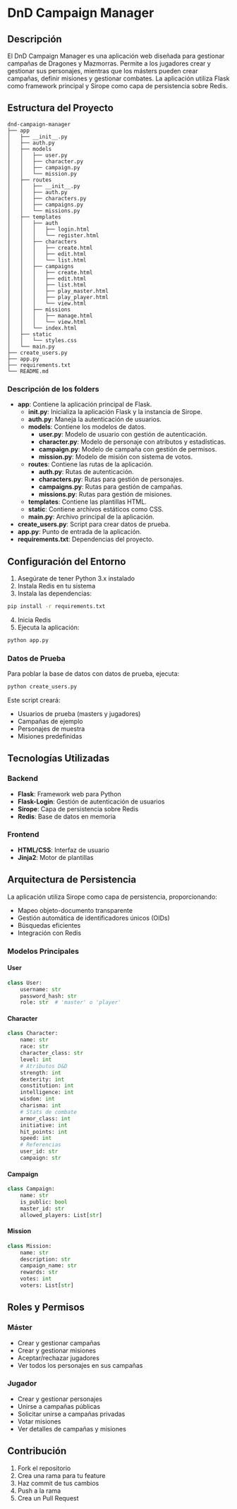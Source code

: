 # DnD Campaign Manager

## Descripción
El DnD Campaign Manager es una aplicación web diseñada para gestionar campañas de Dragones y Mazmorras. Permite a los jugadores crear y gestionar sus personajes, mientras que los másters pueden crear campañas, definir misiones y gestionar combates. La aplicación utiliza Flask como framework principal y Sirope como capa de persistencia sobre Redis.

## Estructura del Proyecto
```
dnd-campaign-manager
├── app
│   ├── __init__.py
│   ├── auth.py
│   ├── models
│   │   ├── user.py
│   │   ├── character.py
│   │   ├── campaign.py
│   │   └── mission.py
│   ├── routes
│   │   ├── __init__.py
│   │   ├── auth.py
│   │   ├── characters.py
│   │   ├── campaigns.py
│   │   └── missions.py
│   ├── templates
│   │   ├── auth
│   │   │   ├── login.html
│   │   │   └── register.html
│   │   ├── characters
│   │   │   ├── create.html
│   │   │   ├── edit.html
│   │   │   └── list.html
│   │   ├── campaigns
│   │   │   ├── create.html
│   │   │   ├── edit.html
│   │   │   ├── list.html
│   │   │   ├── play_master.html
│   │   │   ├── play_player.html
│   │   │   └── view.html
│   │   ├── missions
│   │   │   ├── manage.html
│   │   │   └── view.html
│   │   └── index.html
│   ├── static
│   │   └── styles.css
│   └── main.py
├── create_users.py
├── app.py
├── requirements.txt
└── README.md
```

### Descripción de los folders
- **app**: Contiene la aplicación principal de Flask.
  - **__init__.py**: Inicializa la aplicación Flask y la instancia de Sirope.
  - **auth.py**: Maneja la autenticación de usuarios.
  - **models**: Contiene los modelos de datos.
    - **user.py**: Modelo de usuario con gestión de autenticación.
    - **character.py**: Modelo de personaje con atributos y estadísticas.
    - **campaign.py**: Modelo de campaña con gestión de permisos.
    - **mission.py**: Modelo de misión con sistema de votos.
  - **routes**: Contiene las rutas de la aplicación.
    - **auth.py**: Rutas de autenticación.
    - **characters.py**: Rutas para gestión de personajes.
    - **campaigns.py**: Rutas para gestión de campañas.
    - **missions.py**: Rutas para gestión de misiones.
  - **templates**: Contiene las plantillas HTML.
  - **static**: Contiene archivos estáticos como CSS.
  - **main.py**: Archivo principal de la aplicación.
- **create_users.py**: Script para crear datos de prueba.
- **app.py**: Punto de entrada de la aplicación.
- **requirements.txt**: Dependencias del proyecto.

## Configuración del Entorno

1. Asegúrate de tener Python 3.x instalado
2. Instala Redis en tu sistema
3. Instala las dependencias:
```bash
pip install -r requirements.txt
```
4. Inicia Redis
5. Ejecuta la aplicación:
```bash
python app.py
```

### Datos de Prueba
Para poblar la base de datos con datos de prueba, ejecuta:
```bash
python create_users.py
```

Este script creará:
- Usuarios de prueba (masters y jugadores)
- Campañas de ejemplo
- Personajes de muestra
- Misiones predefinidas

## Tecnologías Utilizadas

### Backend
- **Flask**: Framework web para Python
- **Flask-Login**: Gestión de autenticación de usuarios
- **Sirope**: Capa de persistencia sobre Redis
- **Redis**: Base de datos en memoria

### Frontend
- **HTML/CSS**: Interfaz de usuario
- **Jinja2**: Motor de plantillas

## Arquitectura de Persistencia

La aplicación utiliza Sirope como capa de persistencia, proporcionando:

- Mapeo objeto-documento transparente
- Gestión automática de identificadores únicos (OIDs)
- Búsquedas eficientes
- Integración con Redis

### Modelos Principales

#### User
```python
class User:
    username: str
    password_hash: str
    role: str  # 'master' o 'player'
```

#### Character
```python
class Character:
    name: str
    race: str
    character_class: str
    level: int
    # Atributos D&D
    strength: int
    dexterity: int
    constitution: int
    intelligence: int
    wisdom: int
    charisma: int
    # Stats de combate
    armor_class: int
    initiative: int
    hit_points: int
    speed: int
    # Referencias
    user_id: str
    campaign: str
```

#### Campaign
```python
class Campaign:
    name: str
    is_public: bool
    master_id: str
    allowed_players: List[str]
```

#### Mission
```python
class Mission:
    name: str
    description: str
    campaign_name: str
    rewards: str
    votes: int
    voters: List[str]
```

## Roles y Permisos

### Máster
- Crear y gestionar campañas
- Crear y gestionar misiones
- Aceptar/rechazar jugadores
- Ver todos los personajes en sus campañas

### Jugador
- Crear y gestionar personajes
- Unirse a campañas públicas
- Solicitar unirse a campañas privadas
- Votar misiones
- Ver detalles de campañas y misiones

## Contribución

1. Fork el repositorio
2. Crea una rama para tu feature
3. Haz commit de tus cambios
4. Push a la rama
5. Crea un Pull Request

